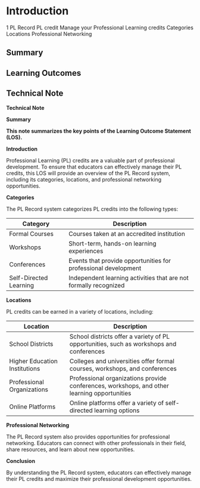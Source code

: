 # Introduction

1 PL Record PL credit Manage your Professional Learning credits Categories Locations Professional Networking

## Summary



## Learning Outcomes



## Technical Note

**Technical Note**

**Summary**

**This note summarizes the key points of the Learning Outcome Statement (LOS).**

**Introduction**

Professional Learning (PL) credits are a valuable part of professional development. To ensure that educators can effectively manage their PL credits, this LOS will provide an overview of the PL Record system, including its categories, locations, and professional networking opportunities.

**Categories**

The PL Record system categorizes PL credits into the following types:

| Category | Description |
|---|---|
| Formal Courses | Courses taken at an accredited institution |
| Workshops | Short-term, hands-on learning experiences |
| Conferences | Events that provide opportunities for professional development |
| Self-Directed Learning | Independent learning activities that are not formally recognized |

**Locations**

PL credits can be earned in a variety of locations, including:

| Location | Description |
|---|---|
| School Districts | School districts offer a variety of PL opportunities, such as workshops and conferences |
| Higher Education Institutions | Colleges and universities offer formal courses, workshops, and conferences |
| Professional Organizations | Professional organizations provide conferences, workshops, and other learning opportunities |
| Online Platforms | Online platforms offer a variety of self-directed learning options |

**Professional Networking**

The PL Record system also provides opportunities for professional networking. Educators can connect with other professionals in their field, share resources, and learn about new opportunities.

**Conclusion**

By understanding the PL Record system, educators can effectively manage their PL credits and maximize their professional development opportunities.